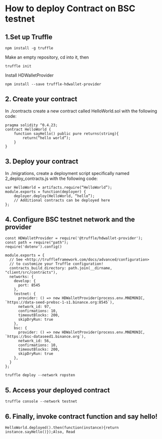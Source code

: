 # How to deploy Contract on BSC testnet

## 1.Set up Truffle
```
npm install -g truffle
```
Make an empty repository, cd into it, then
```
truffle init
```
Install HDWalletProvider
```
npm install --save truffle-hdwallet-provider
```
## 2. Create your contract
In ./contracts create a new contract called HelloWorld.sol with the following code:
```
pragma solidity ^0.4.23;
contract HelloWorld {
    function sayHello() public pure returns(string){
        return(“hello world”);
    }
}
```
## 3. Deploy your contract
In ./migrations, create a deployment script specifically named 2_deploy_contracts.js with the following code:
```
var HelloWorld = artifacts.require(“HelloWorld”);
module.exports = function(deployer) {
    deployer.deploy(HelloWorld, “hello”);
    // Additional contracts can be deployed here
};
```
## 4. Configure BSC testnet network and the provider
```
const HDWalletProvider = require('@truffle/hdwallet-provider');
const path = require("path");
require('dotenv').config()

module.exports = {
  // See <http://truffleframework.com/docs/advanced/configuration>
  // to customize your Truffle configuration!
  contracts_build_directory: path.join(__dirname, "client/src/contracts"),
  networks: {
    develop: {
      port: 8545
    },
    testnet: {
      provider: () => new HDWalletProvider(process.env.MNEMONIC, `https://data-seed-prebsc-1-s1.binance.org:8545`),
      network_id: 97,
      confirmations: 10,
      timeoutBlocks: 200,
      skipDryRun: true
    },
    bsc: {
      provider: () => new HDWalletProvider(process.env.MNEMONIC, `https://bsc-dataseed1.binance.org`),
      network_id: 56,
      confirmations: 10,
      timeoutBlocks: 200,
      skipDryRun: true
    },
  }
};
```
```
truffle deploy --network ropsten
```
## 5. Access your deployed contract
```
truffle console --network testnet
```
## 6. Finally, invoke contract function and say hello!
```
HelloWorld.deployed().then(function(instance){return instance.sayHello()});Also, Read
```
